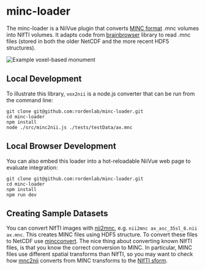 # minc-loader

The minc-loader is a NiiVue plugin that converts [MINC format](https://en.wikibooks.org/wiki/MINC/SoftwareDevelopment/MINC2.0_File_Format_Reference) .mnc volumes into NIfTI volumes. It adapts code from [brainbrowser](https://github.com/aces/brainbrowser) library to read .mnc files (stored in both the older NetCDF and the more recent HDF5 structures). 

![Example voxel-based monument](monument.jpg)

## Local Development

To illustrate this library, `vox2nii` is a node.js converter that can be run from the command line:

```
git clone git@github.com:rordenlab/minc-loader.git
cd minc-loader
npm install
node ./src/minc2nii.js ./tests/testData/ax.mnc
```

## Local Browser Development

You can also embed this loader into a hot-reloadable NiiVue web page to evaluate integration:

```
git clone git@github.com:rordenlab/minc-loader.git
cd minc-loader
npm install
npm run dev
```

## Creating Sample Datasets

You can convert NIfTI images with [nii2mnc](https://bic-mni.github.io/man-pages/man/nii2mnc.html), e.g. `nii2mnc ax_asc_35sl_6.nii ax.mnc`. This creates MINC files using HDF5 structure. To convert these files to NetCDF use [mincconvert](https://bic-mni.github.io/man-pages/man/mincconvert.html). The nice thing about converting known NIfTI files, is that you know the correct conversion to MINC. In particular, MINC files use different spatial transforms than NIfTI, so you may want to check how [mnc2nii](https://github.com/BIC-MNI/minc-tools/blob/e3825986359ecd75d82aa88ff2015d36e234e55d/conversion/nifti1/mnc2nii.c#L617) converts from MINC transforms to the [NIfTI sform](https://brainder.org/2012/09/23/the-nifti-file-format/).

